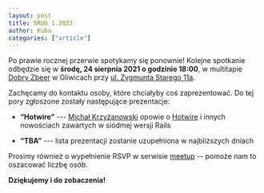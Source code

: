 ```yaml
---
layout: post
title: SRUG 1.2022
author: Kuba
categories: ["article"]
---
```


Po prawie rocznej przerwie spotykamy się ponownie! Kolejne spotkanie
odbędzie się w **środę, 24&nbsp;sierpnia&nbsp;2021 o godzinie 18:00**,
w multitapie [Dobry Zbeer](https://www.facebook.com/DobryZbeer/) w
Gliwicach przy
[ul.&nbsp;Zygmunta&nbsp;Starego&nbsp;11a](https://www.google.com/maps/place/Zygmunta+Starego+11a,+44-100+Gliwice/).

Zachęcamy do kontaktu osoby, które chciałyby coś zaprezentować. Do tej
pory zgłoszone zostały następujące prezentacje:

- **“Hotwire”** --- [Michał Krzyżanowski](https://github.com/krzyzak)
  opowie o [Hotwire](https://hotwired.dev/) i innych nowościach
  zawartych w siódmej wersji Rails

- **“TBA”** --- lista prezentacji zostanie uzupełniona w najbliższych
  dniach

Prosimy również o wypełnienie RSVP w serwisie
[meetup](https://www.meetup.com/srugpl/events/287592952/) -- pomoże
nam to oszacować liczbę osób.

**Dziękujemy i do zobaczenia!**
